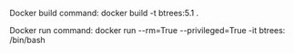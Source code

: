Docker build command: docker build -t btrees:5.1 .

Docker run command: docker run --rm=True --privileged=True -it btrees: /bin/bash
